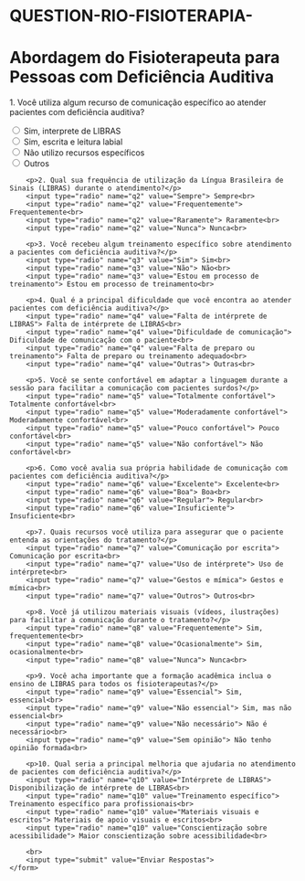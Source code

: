 # QUESTION-RIO-FISIOTERAPIA-
<!DOCTYPE html>
<html lang="pt-br">
<head>
    <meta charset="UTF-8">
    <meta name="viewport" content="width=device-width, initial-scale=1.0">
    <title>Questionário: Abordagem do Fisioterapeuta para Pessoas com Deficiência Auditiva</title>
</head>
<body>
    <h1>Abordagem do Fisioterapeuta para Pessoas com Deficiência Auditiva</h1>
    <!-- Substitua {form_id} pelo ID fornecido pelo Formspree -->
    <form action="https://formspree.io/f/xlezqkpl" method="POST">
        <p>1. Você utiliza algum recurso de comunicação específico ao atender pacientes com deficiência auditiva?</p>
        <input type="radio" name="q1" value="Interprete de LIBRAS"> Sim, interprete de LIBRAS<br>
        <input type="radio" name="q1" value="Escrita e leitura labial"> Sim, escrita e leitura labial<br>
        <input type="radio" name="q1" value="Não utilizo recursos específicos"> Não utilizo recursos específicos<br>
        <input type="radio" name="q1" value="Outros"> Outros<br>

        <p>2. Qual sua frequência de utilização da Língua Brasileira de Sinais (LIBRAS) durante o atendimento?</p>
        <input type="radio" name="q2" value="Sempre"> Sempre<br>
        <input type="radio" name="q2" value="Frequentemente"> Frequentemente<br>
        <input type="radio" name="q2" value="Raramente"> Raramente<br>
        <input type="radio" name="q2" value="Nunca"> Nunca<br>

        <p>3. Você recebeu algum treinamento específico sobre atendimento a pacientes com deficiência auditiva?</p>
        <input type="radio" name="q3" value="Sim"> Sim<br>
        <input type="radio" name="q3" value="Não"> Não<br>
        <input type="radio" name="q3" value="Estou em processo de treinamento"> Estou em processo de treinamento<br>

        <p>4. Qual é a principal dificuldade que você encontra ao atender pacientes com deficiência auditiva?</p>
        <input type="radio" name="q4" value="Falta de intérprete de LIBRAS"> Falta de intérprete de LIBRAS<br>
        <input type="radio" name="q4" value="Dificuldade de comunicação"> Dificuldade de comunicação com o paciente<br>
        <input type="radio" name="q4" value="Falta de preparo ou treinamento"> Falta de preparo ou treinamento adequado<br>
        <input type="radio" name="q4" value="Outras"> Outras<br>

        <p>5. Você se sente confortável em adaptar a linguagem durante a sessão para facilitar a comunicação com pacientes surdos?</p>
        <input type="radio" name="q5" value="Totalmente confortável"> Totalmente confortável<br>
        <input type="radio" name="q5" value="Moderadamente confortável"> Moderadamente confortável<br>
        <input type="radio" name="q5" value="Pouco confortável"> Pouco confortável<br>
        <input type="radio" name="q5" value="Não confortável"> Não confortável<br>

        <p>6. Como você avalia sua própria habilidade de comunicação com pacientes com deficiência auditiva?</p>
        <input type="radio" name="q6" value="Excelente"> Excelente<br>
        <input type="radio" name="q6" value="Boa"> Boa<br>
        <input type="radio" name="q6" value="Regular"> Regular<br>
        <input type="radio" name="q6" value="Insuficiente"> Insuficiente<br>

        <p>7. Quais recursos você utiliza para assegurar que o paciente entenda as orientações do tratamento?</p>
        <input type="radio" name="q7" value="Comunicação por escrita"> Comunicação por escrita<br>
        <input type="radio" name="q7" value="Uso de intérprete"> Uso de intérprete<br>
        <input type="radio" name="q7" value="Gestos e mímica"> Gestos e mímica<br>
        <input type="radio" name="q7" value="Outros"> Outros<br>

        <p>8. Você já utilizou materiais visuais (vídeos, ilustrações) para facilitar a comunicação durante o tratamento?</p>
        <input type="radio" name="q8" value="Frequentemente"> Sim, frequentemente<br>
        <input type="radio" name="q8" value="Ocasionalmente"> Sim, ocasionalmente<br>
        <input type="radio" name="q8" value="Nunca"> Nunca<br>

        <p>9. Você acha importante que a formação acadêmica inclua o ensino de LIBRAS para todos os fisioterapeutas?</p>
        <input type="radio" name="q9" value="Essencial"> Sim, essencial<br>
        <input type="radio" name="q9" value="Não essencial"> Sim, mas não essencial<br>
        <input type="radio" name="q9" value="Não necessário"> Não é necessário<br>
        <input type="radio" name="q9" value="Sem opinião"> Não tenho opinião formada<br>

        <p>10. Qual seria a principal melhoria que ajudaria no atendimento de pacientes com deficiência auditiva?</p>
        <input type="radio" name="q10" value="Intérprete de LIBRAS"> Disponibilização de intérprete de LIBRAS<br>
        <input type="radio" name="q10" value="Treinamento específico"> Treinamento específico para profissionais<br>
        <input type="radio" name="q10" value="Materiais visuais e escritos"> Materiais de apoio visuais e escritos<br>
        <input type="radio" name="q10" value="Conscientização sobre acessibilidade"> Maior conscientização sobre acessibilidade<br>

        <br>
        <input type="submit" value="Enviar Respostas">
    </form>
</body>
</html>
